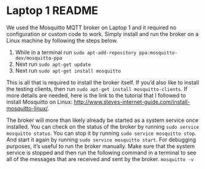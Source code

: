 # Laptop 1 README

We used the Mosquitto MQTT broker on Laptop 1 and it required no configuration or custom code to work.  Simply install and run the broker on a Linux machine by following the steps below.
1. While in a terminal run `sudo apt-add-repository ppa:mosquitto-dev/mosquitto-ppa`
2. Next run `sudo apt-get update`
3. Next run `sudo apt-get install mosquitto`

This is all that is required to install the broker itself. If you’d also like to install the testing clients, then run `sudo apt-get install mosquitto-clients`.  If more details are needed, here is the link to the tutorial that I followed to install Mosquitto on Linux: http://www.steves-internet-guide.com/install-mosquitto-linux/.

The broker will more than likely already be started as a system service once installed.  You can check on the status of the broker by running `sudo service mosquitto status`.
You can stop it by running `sudo service mosquitto stop`.
And start it again by running `sudo service mosquitto start`.
For debugging purposes, it’s useful to run the broker manually.  Make sure that the system service is stopped and then run the following command in a terminal to see all of the messages that are received and sent by the broker.
`mosquitto -v`
